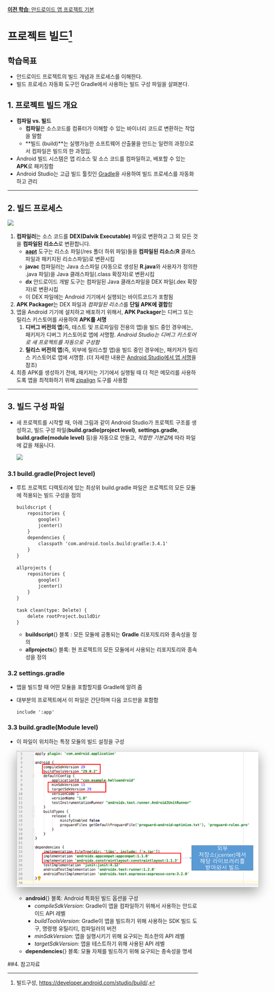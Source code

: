 <style> 
div.polaroid {
  	width: 640px;
  	box-shadow: 0 10px 30px 0 rgba(0, 0, 0, 0.2), 0 16px 30px 0 rgba(0, 0, 0, 0.19);
  	text-align: center;
	margin-bottom: 0.5cm;
}
</style>

[**이전 학습**: 안드로이드 앱 프로젝트 기본](android_project_basic.html)              

# 프로젝트 빌드[^build]
## 학습목표
- 안드로이드 프로젝트의 빌드 개념과 프로세스를 이해한다.
- 빌드 프로세스 자동화 도구인 Gradle에서 사용하는  빌드 구성 파일을 살펴본다. 

<a name="1"></a>
## 1. 프로젝트 빌드 개요
- **컴파일 vs. 빌드**
	- **컴파일**은 소스코드를 컴퓨터가 이해할 수 있는 바이너리 코드로 변환하는  작업을  말함
	- **빌드 (build)**는 실행가능한 소프트웨어 산출물을 만드는 일련의 과정으로서 컴파일은 빌드의 한 과정임.
- Android 빌드 시스템은 앱 리소스 및 소스 코드를 컴파일하고, 배포할 수 있는 **APK**로 패키징함
- Android Studio는 고급 빌드 툴킷인 [Gradle](https://gradle.org/)을 사용하여 빌드 프로세스를 자동화하고 관리

---
<a name="2"></a>
## 2. 빌드 프로세스

<img src="https://developer.android.com/images/tools/studio/build-process_2x.png" width=400>


1. **컴파일러**는 소스 코드를 **DEX(Dalvik Executable)** 파일로 변환하고 그 외 모든 것을 **컴파일된 리소스**로 변환합니다. 
	- [**aapt**](https://developer.android.com/studio/command-line/aapt2) 도구는 리스소 파일(/res 폴더 하위 파일)들을 **컴파일된 리소스**(**R** 클래스파일과 패키지된 리소스파일)로 변환시킴
	- **javac** 컴파일러는 Java 소스파일 (자동으로 생성된 **R.java**와 사용자가 정의한 .java 파일)을 Java 클래스파일(.class 확장자)로 변환시킴
	- **dx** 안드로이드 개발 도구는 컴파일된 Java 클래스파일을 DEX 파일(.dex 확장자)로 변환시킴
	- 이 DEX 파일에는 Android 기기에서 실행되는 바이트코드가 포함됨
2. **APK Packager**는 DEX 파일과 *컴파일된 리소스*를 **단일 APK에 결합**함 
3. 앱을 Android 기기에 설치하고 배포하기 위해서, **APK Packager**는 디버그 또는 릴리스 키스토어를 사용하여 **APK를 서명**
	1. **디버그 버전의 앱**(즉, 테스트 및 프로파일링 전용의 앱)을 빌드 중인 경우에는, 패키저가 디버그 키스토어로 앱에 서명함. *Android Studio는 디버그 키스토어로 새 프로젝트를 자동으로 구성함*
	2. **릴리스 버전의 앱**(즉, 외부에 릴리스할 앱)을 빌드 중인 경우에는, 패키저가 릴리스 키스토어로 앱에 서명함. (더 자세한 내용은 [Android Studio에서 앱 서명](https://developer.android.com/studio/publish/app-signing#studio)을 참조)
4. 최종 APK를 생성하기 전에, 패키저는 기기에서 실행될 때 더 적은 메모리를 사용하도록 앱을 최적화하기 위해 [zipalign](https://developer.android.com/studio/command-line/zipalign) 도구를 사용함

---
<a name=""></a>
## 3. 빌드 구성 파일
- 새 프로젝트를 시작할 때, 아래 그림과 같이 Android Studio가 프로젝트 구조를 생성하고, 빌드 구성 파일(**build.gradle(project level)**, **settings.gradle**, **build.gradle(module level)** 등)을 자동으로 만들고, *적합한 기본값*에 따라 파일에 값을 채움니다.
	
	<img src="https://developer.android.com/images/tools/studio/project-structure_2x.png" width=200>

### 3.1 build.gradle(Project level)
- 루트 프로젝트 디렉토리에 있는 최상위 build.gradle 파일은 프로젝트의 모든 모듈에 적용되는 빌드 구성을 정의


	```
	buildscript {
	    repositories {
	        google()
	        jcenter()
	    }
	    dependencies {
	        classpath 'com.android.tools.build:gradle:3.4.1'
	    }
	}
	
	allprojects {
	    repositories {
	        google()
	        jcenter()
	    }
	}
	
	task clean(type: Delete) {
	    delete rootProject.buildDir
	}
	```
	- **buildscript**{} 블록 : 모든 모듈에 공통되는 **Gradle** 리포지토리와 종속성을 정의 
	- **allprojects**{} 블록: 현 프로젝트의 모든 모듈에서 사용되는 리포지토리와 종속성을 정의

### 3.2 settings.gradle
- 앱을 빌드할 때 어떤 모듈을 포함할지를 Gradle에 알려 줌
- 대부분의 프로젝트에서 이 파일은 간단하며 다음 코드만을 포함함

	```
	include ':app'
	```

	
### 3.3 build.gradle(Module level)
- 이 파일이 위치하는 특정 모듈의 빌드 설정을 구성

	<div class="polaroid">
		<img src="figure/build_gradle.png">
	</div>
	
	- **android**{} 블록: Android 특화된 빌드 옵션을 구성
		- *compileSdkVersion*: Gradle이 앱을 컴파일하기 위해서 사용하는 안드로이드 API 레벨
		- *buildToolsVersion*: Gradle이 앱을 빌드하기 위해 사용하는 SDK 빌드 도구, 명령행 유틸리티, 컴파일러의 버전 
		- *minSdkVersion*: 앱을 실행시키기 위해 요구되는 최소한의 API 레벨
		- *targetSdkVersion*: 앱을 테스트하기 위해 사용된 API 레벨
	- **dependencies**{} 블록: 모듈 자체를 빌드하기 위해 요구되는 종속성을 명세


	
##4. 참고자료
[^build]:  빌드구성, https://developer.android.com/studio/build/.